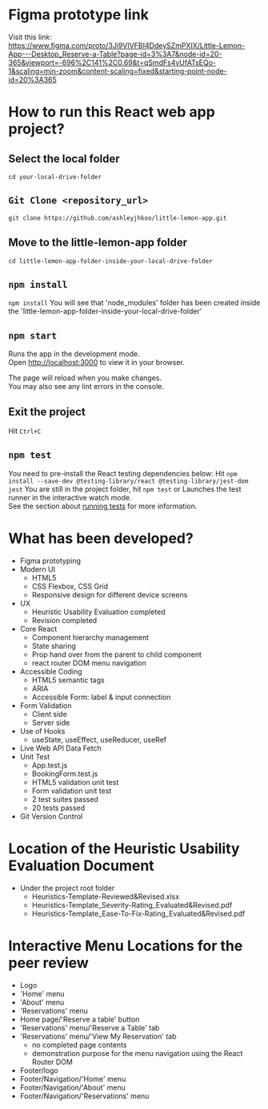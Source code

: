 # Figma prototype link

Visit this link: https://www.figma.com/proto/3Ji9VIVFBI4DdeySZmPXIX/Little-Lemon-App---Desktop_Reserve-a-Table?page-id=3%3A7&node-id=20-365&viewport=-696%2C141%2C0.69&t=qSmdFs4vUfATsEQo-1&scaling=min-zoom&content-scaling=fixed&starting-point-node-id=20%3A365

# How to run this React web app project?
  ## Select the local folder
  `cd your-local-drive-folder`
  
  ## `Git Clone <repository_url>`
  `git clone https://github.com/ashleyjhkoo/little-lemon-app.git`

  ## Move to the little-lemon-app folder
  `cd little-lemon-app-folder-inside-your-local-drive-folder`
  
  ## `npm install`
  `npm install`
  You will see that 'node_modules' folder has been created inside the 'little-lemon-app-folder-inside-your-local-drive-folder'
  
  ## `npm start`
  Runs the app in the development mode.\
  Open [http://localhost:3000](http://localhost:3000) to view it in your browser.
  
  The page will reload when you make changes.\
  You may also see any lint errors in the console.

  ## Exit the project
  Hit `Ctrl+C`
  
  ## `npm test`
  You need to pre-install the React testing dependencies below:
  Hit `npm install --save-dev @testing-library/react @testing-library/jest-dom jest`
  You are still in the project folder, hit `npm test`
  or
  Launches the test runner in the interactive watch mode.\
  See the section about [running tests](https://facebook.github.io/create-react-app/docs/running-tests) for more information.

# What has been developed?
- Figma prototyping
- Modern UI
  - HTML5
  - CSS Flexbox, CSS Grid
  - Responsive design for different device screens
- UX
  - Heuristic Usability Evaluation completed
  - Revision completed
- Core React
  - Component hierarchy management
  - State sharing
  - Prop hand over from the parent to child component
  - react router DOM menu navigation
- Accessible Coding
  - HTML5 semantic tags
  - ARIA
  - Accessible Form: label & input connection
- Form Validation
  - Client side
  - Server side
- Use of Hooks
  - useState, useEffect, useReducer, useRef
- Live Web API Data Fetch
- Unit Test
  - App.test.js
  - BookingForm.test.js
  - HTML5 validation unit test
  - Form validation unit test
  - 2 test suites passed 
  - 20 tests passed
- Git Version Control
 
# Location of the Heuristic Usability Evaluation Document
- Under the project root folder
  - Heuristics-Template-Reviewed&Revised.xlsx
  - Heuristics-Template_Severity-Rating_Evaluated&Revised.pdf
  - Heuristics-Template_Ease-To-Fix-Rating_Evaluated&Revised.pdf
 
# Interactive Menu Locations for the peer review
- Logo
- 'Home' menu
- 'About' menu
- 'Reservations' menu
- Home page/'Reserve a table' button
- 'Reservations' menu/'Reserve a Table' tab
- 'Reservations' menu/'View My Reservation' tab
  - no completed page contents
  - demonstration purpose for the menu navigation using the React Router DOM
- Footer/logo
- Footer/Navigation/'Home' menu
- Footer/Navigation/'About' menu
- Footer/Navigation/'Reservations' menu
